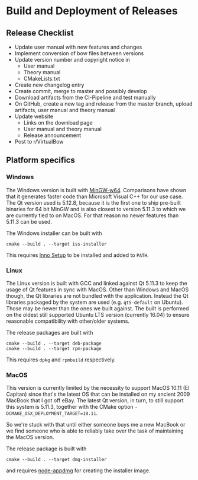 # Build and Deployment of Releases

## Release Checklist

* Update user manual with new features and changes
* Implement conversion of bow files between versions
* Update version number and copyright notice in
    * User manual
    * Theory manual
    * CMakeLists.txt
* Create new changelog entry
* Create commit, merge to master and possibly develop
* Download artifacts from the CI-Pipeline and test manually
* On GitHub, create a new tag and release from the master branch, upload artifacts, user manual and theory manual
* Update website
    * Links on the download page
    * User manual and theory manual
    * Release announcement
* Post to r/VirtualBow

## Platform specifics

### Windows

The Windows version is built with [MinGW-w64](http://mingw-w64.org/doku.php). Comparisons have shown that it generates faster code than Microsoft Visual C++ for our use case.
The Qt version used is 5.12.8, because it is the first one to ship pre-built binaries for 64 bit MinGW and is also closest to version 5.11.3 to which we are currently tied to on MacOS.
For that reason no newer features than 5.11.3 can be used.

The Windows installer can be built with

    cmake --build . --target iss-installer

This requires [Inno Setup](http://www.jrsoftware.org/isinfo.php) to be installed and added to `PATH`.

### Linux

The Linux version is built with GCC and linked against Qt 5.11.3 to keep the usage of Qt features in sync with MacOS.
Other than Windows and MacOS though, the Qt libraries are not bundled with the application.
Instead the Qt libraries packaged by the system are used (e.g. `qt5-default` on Ubuntu). Those may be newer than the ones we built against.
The built is performed on the oldest still supported Ubuntu LTS version (currently 16.04) to ensure reasonable compatibility with other/older systems.

The release packages are built with
    
    cmake --build . --target deb-package
    cmake --build . --target rpm-package

This requires `dpkg` and `rpmbuild` respectively.

### MacOS

This version is currently limited by the necessity to support MacOS 10.11 (El Capitan) since that's the latest OS that can be installed on my ancient 2009 MacBook that I got off eBay. The latest Qt version, in turn, to still support this system is 5.11.3, together with the CMake option `-DCMAKE_OSX_DEPLOYMENT_TARGET=10.11`.

So we're stuck with that until either someone buys me a new MacBook or we find someone who is able to reliably take over the task of maintaining the MacOS version.

The release package is built with

    cmake --build . --target dmg-installer

and requires [node-appdmg](https://github.com/LinusU/node-appdmg) for creating the installer image.